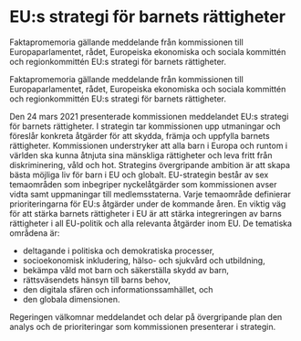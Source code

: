 # EU:s strategi för barnets rättigheter

Faktapromemoria gällande meddelande från kommissionen till Europaparlamentet, rådet, Europeiska ekonomiska och sociala kommittén och regionkommittén EU:s strategi för barnets rättigheter.

Faktapromemoria gällande meddelande från kommissionen till Europaparlamentet, rådet, Europeiska ekonomiska och sociala kommittén och regionkommittén EU:s strategi för barnets rättigheter.

Den 24 mars 2021 presenterade kommissionen meddelandet EU:s strategi för barnets rättigheter. I strategin tar kommissionen upp utmaningar och föreslår konkreta åtgärder för att skydda, främja och uppfylla barnets rättigheter. Kommissionen understryker att alla barn i Europa och runtom i världen ska kunna åtnjuta sina mänskliga rättigheter och leva fritt från diskriminering, våld och hot. Strategins övergripande ambition är att skapa bästa möjliga liv för barn i EU och globalt. EU-strategin består av sex temaområden som inbegriper nyckelåtgärder som kommissionen avser vidta samt uppmaningar till medlemsstaterna. Varje temaområde definierar prioriteringarna för EU:s åtgärder under de kommande åren. En viktig väg för att stärka barnets rättigheter i EU är att stärka integreringen av barns rättigheter i all EU-politik och alla relevanta åtgärder inom EU. De tematiska områdena är:

* deltagande i politiska och demokratiska processer,
* socioekonomisk inkludering, hälso- och sjukvård och utbildning,
* bekämpa våld mot barn och säkerställa skydd av barn,
* rättsväsendets hänsyn till barns behov,
* den digitala sfären och informationssamhället, och
* den globala dimensionen.

Regeringen välkomnar meddelandet och delar på övergripande plan den analys och de prioriteringar som kommissionen presenterar i strategin.
